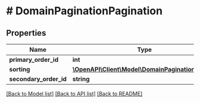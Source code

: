 # # DomainPaginationPagination

## Properties

Name | Type | Description | Notes
------------ | ------------- | ------------- | -------------
**primary_order_id** | **int** |  |
**sorting** | [**\OpenAPI\Client\Model\DomainPaginationSorting**](DomainPaginationSorting.md) |  | [optional]
**secondary_order_id** | **string** |  | [optional]

[[Back to Model list]](../../README.md#models) [[Back to API list]](../../README.md#endpoints) [[Back to README]](../../README.md)
